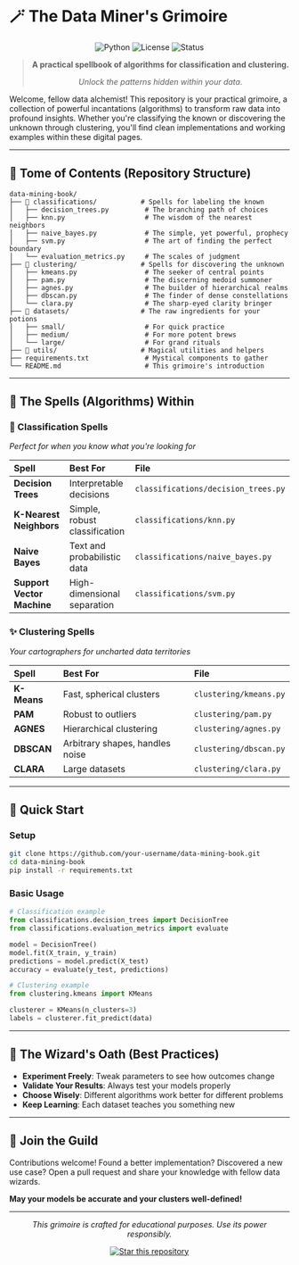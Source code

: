# 🪄 The Data Miner's Grimoire

<div align="center">

![Python](https://img.shields.io/badge/python-3.8+-blue.svg)
![License](https://img.shields.io/badge/license-MIT-green.svg)
![Status](https://img.shields.io/badge/status-active-brightgreen.svg)

> **A practical spellbook of algorithms for classification and clustering.**
> 
> *Unlock the patterns hidden within your data.*

</div>

Welcome, fellow data alchemist! This repository is your practical grimoire, a collection of powerful incantations (algorithms) to transform raw data into profound insights. Whether you're classifying the known or discovering the unknown through clustering, you'll find clean implementations and working examples within these digital pages.

---

## 📂 Tome of Contents (Repository Structure)

```
data-mining-book/
├── 📁 classifications/           # Spells for labeling the known
│   ├── decision_trees.py         # The branching path of choices
│   ├── knn.py                    # The wisdom of the nearest neighbors
│   ├── naive_bayes.py            # The simple, yet powerful, prophecy
│   ├── svm.py                    # The art of finding the perfect boundary
│   └── evaluation_metrics.py     # The scales of judgment
├── 📁 clustering/                # Spells for discovering the unknown
│   ├── kmeans.py                 # The seeker of central points
│   ├── pam.py                    # The discerning medoid summoner
│   ├── agnes.py                  # The builder of hierarchical realms
│   ├── dbscan.py                 # The finder of dense constellations
│   └── clara.py                  # The sharp-eyed clarity bringer
├── 📁 datasets/                  # The raw ingredients for your potions
│   ├── small/                    # For quick practice
│   ├── medium/                   # For more potent brews
│   └── large/                    # For grand rituals
├── 📁 utils/                     # Magical utilities and helpers
├── requirements.txt              # Mystical components to gather
└── README.md                     # This grimoire's introduction
```

---

## 🧪 The Spells (Algorithms) Within

### 🔮 Classification Spells
*Perfect for when you know what you're looking for*

| Spell | Best For | File |
|:------|:---------|:-----|
| **Decision Trees** | Interpretable decisions | `classifications/decision_trees.py` |
| **K-Nearest Neighbors** | Simple, robust classification | `classifications/knn.py` |
| **Naive Bayes** | Text and probabilistic data | `classifications/naive_bayes.py` |
| **Support Vector Machine** | High-dimensional separation | `classifications/svm.py` |

### ✨ Clustering Spells
*Your cartographers for uncharted data territories*

| Spell | Best For | File |
|:------|:---------|:-----|
| **K-Means** | Fast, spherical clusters | `clustering/kmeans.py` |
| **PAM** | Robust to outliers | `clustering/pam.py` |
| **AGNES** | Hierarchical clustering | `clustering/agnes.py` |
| **DBSCAN** | Arbitrary shapes, handles noise | `clustering/dbscan.py` |
| **CLARA** | Large datasets | `clustering/clara.py` |

---

## 🚀 Quick Start

### Setup
```bash
git clone https://github.com/your-username/data-mining-book.git
cd data-mining-book
pip install -r requirements.txt
```

### Basic Usage
```python
# Classification example
from classifications.decision_trees import DecisionTree
from classifications.evaluation_metrics import evaluate

model = DecisionTree()
model.fit(X_train, y_train)
predictions = model.predict(X_test)
accuracy = evaluate(y_test, predictions)

# Clustering example
from clustering.kmeans import KMeans

clusterer = KMeans(n_clusters=3)
labels = clusterer.fit_predict(data)
```

---

## 📜 The Wizard's Oath (Best Practices)

- **Experiment Freely**: Tweak parameters to see how outcomes change
- **Validate Your Results**: Always test your models properly
- **Choose Wisely**: Different algorithms work better for different problems
- **Keep Learning**: Each dataset teaches you something new

---

## 🤝 Join the Guild

Contributions welcome! Found a better implementation? Discovered a new use case? Open a pull request and share your knowledge with fellow data wizards.

**May your models be accurate and your clusters well-defined!**

---

<div align="center">

*This grimoire is crafted for educational purposes. Use its power responsibly.*

[![Star this repository](https://img.shields.io/github/stars/your-username/data-mining-book?style=social)](https://github.com/adelazzi/data-mining-codes-for-book.git)

</div>
